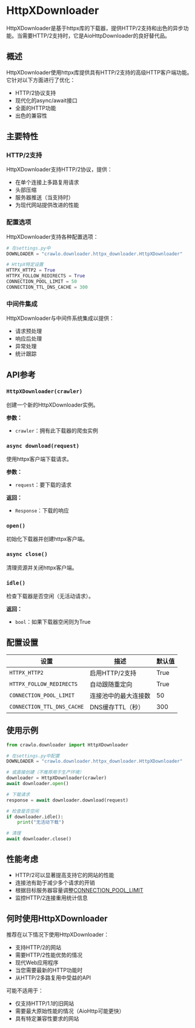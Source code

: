 # HttpXDownloader

HttpXDownloader是基于httpx库的下载器，提供HTTP/2支持和出色的异步功能。当需要HTTP/2支持时，它是AioHttpDownloader的良好替代品。

## 概述

HttpXDownloader使用httpx库提供具有HTTP/2支持的高级HTTP客户端功能。它针对以下方面进行了优化：

- HTTP/2协议支持
- 现代化的async/await接口
- 全面的HTTP功能
- 出色的兼容性

## 主要特性

### HTTP/2支持

HttpXDownloader支持HTTP/2协议，提供：

- 在单个连接上多路复用请求
- 头部压缩
- 服务器推送（当支持时）
- 为现代网站提供改进的性能

### 配置选项

HttpXDownloader支持各种配置选项：

```python
# 在settings.py中
DOWNLOADER = "crawlo.downloader.httpx_downloader.HttpXDownloader"

# HttpX特定设置
HTTPX_HTTP2 = True
HTTPX_FOLLOW_REDIRECTS = True
CONNECTION_POOL_LIMIT = 50
CONNECTION_TTL_DNS_CACHE = 300
```

### 中间件集成

HttpXDownloader与中间件系统集成以提供：

- 请求预处理
- 响应后处理
- 异常处理
- 统计跟踪

## API参考

### `HttpXDownloader(crawler)`

创建一个新的HttpXDownloader实例。

**参数：**
- `crawler`：拥有此下载器的爬虫实例

### `async download(request)`

使用httpx客户端下载请求。

**参数：**
- `request`：要下载的请求

**返回：**
- `Response`：下载的响应

### `open()`

初始化下载器并创建httpx客户端。

### `async close()`

清理资源并关闭httpx客户端。

### `idle()`

检查下载器是否空闲（无活动请求）。

**返回：**
- `bool`：如果下载器空闲则为True

## 配置设置

| 设置 | 描述 | 默认值 |
|------|------|--------|
| `HTTPX_HTTP2` | 启用HTTP/2支持 | True |
| `HTTPX_FOLLOW_REDIRECTS` | 自动跟随重定向 | True |
| `CONNECTION_POOL_LIMIT` | 连接池中的最大连接数 | 50 |
| `CONNECTION_TTL_DNS_CACHE` | DNS缓存TTL（秒） | 300 |

## 使用示例

```python
from crawlo.downloader import HttpXDownloader

# 在settings.py中配置
DOWNLOADER = "crawlo.downloader.httpx_downloader.HttpXDownloader"

# 或直接创建（不推荐用于生产环境）
downloader = HttpXDownloader(crawler)
await downloader.open()

# 下载请求
response = await downloader.download(request)

# 检查是否空闲
if downloader.idle():
    print("无活动下载")

# 清理
await downloader.close()
```

## 性能考虑

- HTTP/2可以显著提高支持它的网站的性能
- 连接池有助于减少多个请求的开销
- 根据目标服务器容量调整[CONNECTION_POOL_LIMIT](https://github.com/crawl-coder/Crawlo/blob/master/crawlo/downloader/httpx_downloader.py#L22)
- 监控HTTP/2连接重用统计信息

## 何时使用HttpXDownloader

推荐在以下情况下使用HttpXDownloader：

- 支持HTTP/2的网站
- 需要HTTP/2性能优势的情况
- 现代Web应用程序
- 当您需要最新的HTTP功能时
- 从HTTP/2多路复用中受益的API

可能不适用于：

- 仅支持HTTP/1.1的旧网站
- 需要最大原始性能的情况（AioHttp可能更快）
- 具有特定兼容性要求的网站
